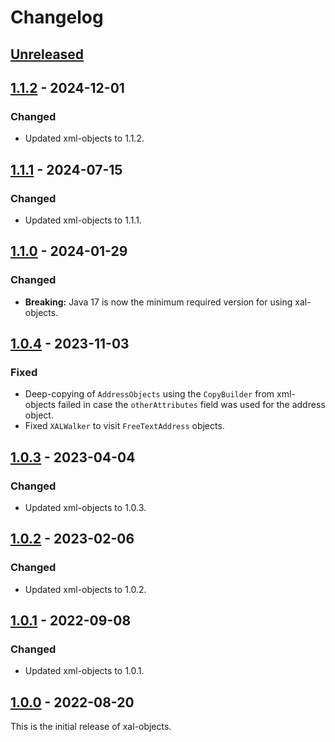 # Changelog

## [Unreleased]

## [1.1.2] - 2024-12-01
### Changed
- Updated xml-objects to 1.1.2.

## [1.1.1] - 2024-07-15
### Changed
- Updated xml-objects to 1.1.1.

## [1.1.0] - 2024-01-29
### Changed
- **Breaking:** Java 17 is now the minimum required version for using xal-objects.

## [1.0.4] - 2023-11-03
### Fixed
- Deep-copying of `AddressObjects` using the `CopyBuilder` from xml-objects failed in case the
  `otherAttributes` field was used for the address object.
- Fixed `XALWalker` to visit `FreeTextAddress` objects.

## [1.0.3] - 2023-04-04
### Changed
- Updated xml-objects to 1.0.3.

## [1.0.2] - 2023-02-06
### Changed
- Updated xml-objects to 1.0.2.

## [1.0.1] - 2022-09-08
### Changed
- Updated xml-objects to 1.0.1.

## [1.0.0] - 2022-08-20
This is the initial release of xal-objects.

[Unreleased]: https://github.com/xmlobjects/xal-objects/compare/v1.1.2...HEAD
[1.1.2]: https://github.com/xmlobjects/xal-objects/releases/tag/v1.1.2
[1.1.1]: https://github.com/xmlobjects/xal-objects/releases/tag/v1.1.1
[1.1.0]: https://github.com/xmlobjects/xal-objects/releases/tag/v1.1.0
[1.0.4]: https://github.com/xmlobjects/xal-objects/releases/tag/v1.0.4
[1.0.3]: https://github.com/xmlobjects/xal-objects/releases/tag/v1.0.3
[1.0.2]: https://github.com/xmlobjects/xal-objects/releases/tag/v1.0.2
[1.0.1]: https://github.com/xmlobjects/xal-objects/releases/tag/v1.0.1
[1.0.0]: https://github.com/xmlobjects/xal-objects/releases/tag/v1.0.0